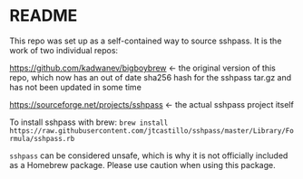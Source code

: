 # README

This repo was set up as a self-contained way to source sshpass. It is the work of two individual repos:

https://github.com/kadwanev/bigboybrew <- the original version of this repo, which now has an out of date sha256 hash for the sshpass tar.gz and has not been updated in some time

https://sourceforge.net/projects/sshpass <- the actual sshpass project itself

To install sshpass with brew: `brew install https://raw.githubusercontent.com/jtcastillo/sshpass/master/Library/Formula/sshpass.rb`

`sshpass` can be considered unsafe, which is why it is not officially included as a Homebrew package. Please use caution when using this package.
